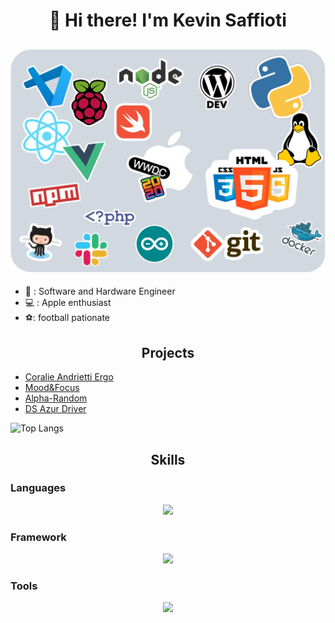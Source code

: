<h1 align="center">👋 Hi there! I'm Kevin Saffioti</h1>

![Cover](https://github.com/kev0629/kev0629/blob/master/sticker.png)
---

- :briefcase: : Software and Hardware Engineer
- :computer: : Apple enthusiast
- ⚽: football pationate

<h2 align="center">Projects</h2>

- [Coralie Andrietti Ergo](https://github.com/kev0629/coralie-andrietti-ergo)
- [Mood&Focus](https://github.com/kev0629/Mood-Focus)
- [Alpha-Random](https://github.com/kev0629/Alpha_Random)
- [DS Azur Driver](https://github.com/kev0629/ds-azur-driver)

![Top Langs](https://github-readme-stats.vercel.app/api/top-langs/?username=anuraghazra&layout=compact)


<h2 align="center">Skills</h2>

### Languages

<p align="center">
  <a href="https://skillicons.dev">
    <img src="https://skillicons.dev/icons?i=html,css,js,ts,nodejs,py,swift,c,cpp" />
  </a>
</p>

### Framework

<p align="center">
  <a href="https://skillicons.dev">
    <img src="https://skillicons.dev/icons?i=tailwind,react,next,electron,tauri" />
  </a>
</p>

### Tools

<p align="center">
  <a href="https://skillicons.dev">
    <img src="https://skillicons.dev/icons?i=git,github,githubactions,jenkins,linux,figma,gcp,vscode,bash,raspberrypi,docker,arduino" />
  </a>
</p>
